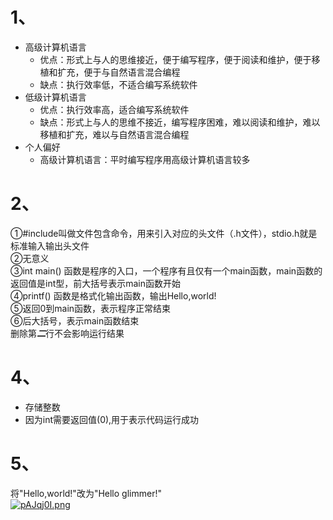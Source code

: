 # 1、
+ 高级计算机语言  
    + 优点：形式上与人的思维接近，便于编写程序，便于阅读和维护，便于移植和扩充，便于与自然语言混合编程   
    + 缺点：执行效率低，不适合编写系统软件
+ 低级计算机语言  
    + 优点：执行效率高，适合编写系统软件  
    + 缺点：形式上与人的思维不接近，编写程序困难，难以阅读和维护，难以移植和扩充，难以与自然语言混合编程  
+ 个人偏好  
    + 高级计算机语言：平时编写程序用高级计算机语言较多  
# 2、  
①#include叫做文件包含命令，用来引入对应的头文件（.h文件），stdio.h就是标准输入输出头文件  
②无意义  
③int main() 函数是程序的入口，一个程序有且仅有一个main函数，main函数的返回值是int型，前大括号表示main函数开始   
④printf() 函数是格式化输出函数，输出Hello,world!  
⑤返回0到main函数，表示程序正常结束  
⑥后大括号，表示main函数结束  
删除第***二***行不会影响运行结果  
# 4、  
+ 存储整数
+ 因为int需要返回值(0),用于表示代码运行成功  
# 5、  
将"Hello,world!"改为"Hello glimmer!"  
[![pAJqj0I.png](https://s21.ax1x.com/2024/10/10/pAJqj0I.png)](https://imgse.com/i/pAJqj0I)
